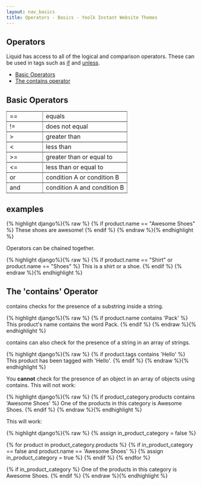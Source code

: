 ```yaml
---
layout: nav_basics
title: Operators - Basics - Yoolk Instant Website Themes
---
```

<h2 class="section-title">Operators</h2>

Liquid has access to all of the logical and comparison operators. These can be used in tags such as [if](#) and [unless](#).

<div class="panel">
  <div class="panel-body">
    <ul>
      <li>
        <a href="#basic-operators">Basic Operators</a>
      </li>
      <li>
        <a href="#contains">The contains operator</a>
      </li>
    </ul>
  </div>
</div>

<h2 class="tags" id="basic-operators">Basic Operators</h2>

<table class="table" rules="all" frame="void">
  <tr>
    <td width="30%">==</td>
    <td>equals</td>
  </tr>
  <tr>
    <td>!=</td>
    <td>does not equal</td>
  </tr>
  <tr>
    <td>></td>
    <td>greater than</td>
  </tr>
  <tr>
    <td><</td>
    <td>less than</td>
  </tr>
  <tr>
    <td>>=</td>
    <td>greater than or equal to</td>
  </tr>
  <tr>
    <td><=</td>
    <td>less than or equal to</td>
  </tr>
  <tr>
    <td>or</td>
    <td>condition A or condition B</td>
  </tr>
  <tr>
    <td>and</td>
    <td>condition A and condition B</td>
  </tr>
</table>

<h2 class="tags">examples</h2>

<div class="panel">
  <div class="panel-body">
{% highlight django%}{% raw %}
{% if product.name == "Awesome Shoes" %}
  These shoes are awesome!
{% endif %}
{% endraw %}{% endhighlight %}
  </div>
</div>

Operators can be chained together.

<div class="panel">
  <div class="panel-body">
{% highlight django%}{% raw %}
{% if product.name == "Shirt" or product.name == "Shoes" %}
  This is a shirt or a shoe.
{% endif %}
{% endraw %}{% endhighlight %}
  </div>
</div>

<h2 class="tags" id="contains">The 'contains' Operator</h2>

contains checks for the presence of a substring inside a string.

<div class="panel">
  <div class="panel-body">
{% highlight django%}{% raw %}
{% if product.name contains 'Pack' %}
  This product's name contains the word Pack.
{% endif %}
{% endraw %}{% endhighlight %}
  </div>
</div>

contains can also check for the presence of a string in an array of strings.

<div class="panel">
  <div class="panel-body">
{% highlight django%}{% raw %}
<!-- assume product.tags returns an array of tags. -->
{% if product.tags contains 'Hello' %}
  This product has been tagged with 'Hello'.
{% endif %}
{% endraw %}{% endhighlight %}
  </div>
</div>

You __cannot__ check for the presence of an object in an array of objects using contains. This will not work:

<div class="panel">
  <div class="panel-body">
{% highlight django%}{% raw %}
{% if product_category.products contains 'Awesome Shoes' %}
  One of the products in this category is Awesome Shoes.
{% endif %}
{% endraw %}{% endhighlight %}
  </div>
</div>

This will work:

<div class="panel">
  <div class="panel-body">
{% highlight django%}{% raw %}
{% assign in_product_category = false %}

{% for product in product_category.products %}
  {% if in_product_category == false and product.name == 'Awesome Shoes' %}
    {% assign in_product_category = true %}
  {% endif %}
{% endfor %}

{% if in_product_category %}
  One of the products in this category is Awesome Shoes.
{% endif %}
{% endraw %}{% endhighlight %}
  </div>
</div>